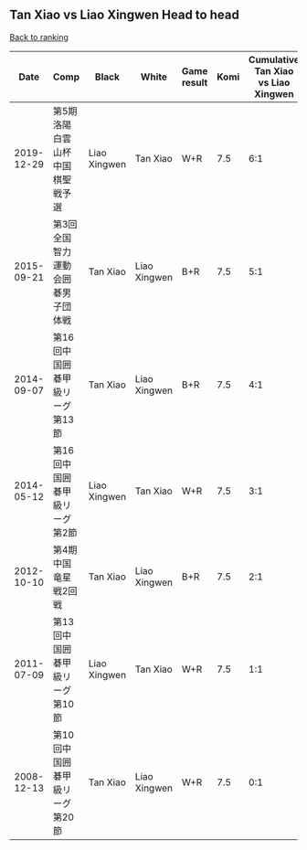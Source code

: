 ## Tan Xiao vs Liao Xingwen Head to head

[Back to ranking](../../index.md)




| **Date** | **Comp** | **Black** | **White** | **Game result** | **Komi** | **Cumulative Tan Xiao vs Liao Xingwen** | **Tan Xiao streak** | **Liao Xingwen streak** | 
| --- | --- | --- | --- | --- | --- | --- | --- | --- |
| 2019-12-29 | 第5期洛陽白雲山杯中国棋聖戦予選 | Liao Xingwen | Tan Xiao | W+R | 7.5 | 6:1 | 6 | 0 | 
| 2015-09-21 | 第3回全国智力運動会囲碁男子団体戦 | Tan Xiao | Liao Xingwen | B+R | 7.5 | 5:1 | 5 | 0 | 
| 2014-09-07 | 第16回中国囲碁甲級リーグ第13節 | Tan Xiao | Liao Xingwen | B+R | 7.5 | 4:1 | 4 | 0 | 
| 2014-05-12 | 第16回中国囲碁甲級リーグ第2節 | Liao Xingwen | Tan Xiao | W+R | 7.5 | 3:1 | 3 | 0 | 
| 2012-10-10 | 第4期中国竜星戦2回戦 | Tan Xiao | Liao Xingwen | B+R | 7.5 | 2:1 | 2 | 0 | 
| 2011-07-09 | 第13回中国囲碁甲級リーグ第10節 | Liao Xingwen | Tan Xiao | W+R | 7.5 | 1:1 | 1 | 0 | 
| 2008-12-13 | 第10回中国囲碁甲級リーグ第20節 | Tan Xiao | Liao Xingwen | W+R | 7.5 | 0:1 | 0 | 1 |




